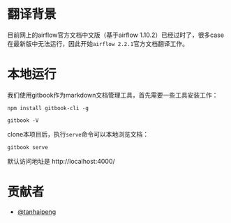 # 翻译背景

目前网上的airflow官方文档中文版（基于airflow 1.10.2）已经过时了，很多case在最新版中无法运行，因此开始`airflow 2.2.1`官方文档翻译工作。

# 本地运行
我们使用gitbook作为markdown文档管理工具，首先需要一些工具安装工作：
```
npm install gitbook-cli -g

gitbook -V
```

clone本项目后，执行`serve`命令可以本地浏览文档：
```
gitbook serve
```
默认访问地址是 http://localhost:4000/


# 贡献者
- [@tanhaipeng](https://github.com/tanhaipeng)